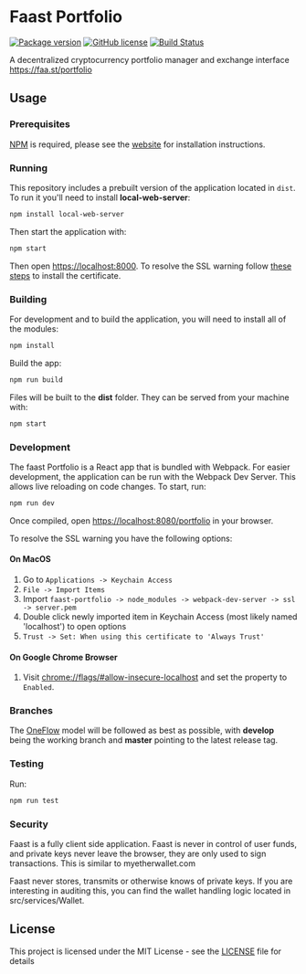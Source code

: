 # Faast Portfolio

[![Package version](https://img.shields.io/badge/dynamic/json.svg?label=version&url=https%3A%2F%2Fraw.githubusercontent.com%2Fgo-faast%2Ffaast-portfolio%2Fdevelop%2Fpackage.json&query=%24.version&colorB=blue&prefix=v)](https://github.com/go-faast/faast-portfolio/blob/develop/package.json)
[![GitHub license](https://img.shields.io/github/license/go-faast/faast-portfolio.svg)](https://github.com/go-faast/faast-portfolio/blob/develop/LICENSE)
[![Build Status](https://travis-ci.org/go-faast/faast-portfolio.svg?branch=develop)](https://travis-ci.org/go-faast/faast-portfolio)

A decentralized cryptocurrency portfolio manager and exchange interface
<https://faa.st/portfolio>

## Usage

### Prerequisites

[NPM](https://www.npmjs.com/) is required, please see the [website](https://docs.npmjs.com/getting-started/installing-node) for installation instructions.

### Running

This repository includes a prebuilt version of the application located in `dist`. To run it you'll need to install **local-web-server**:

```bash
npm install local-web-server
```

Then start the application with:

```bash
npm start
```

Then open [https://localhost:8000](https://localhost:8000). To resolve the SSL warning follow [these steps](https://github.com/lwsjs/local-web-server/wiki/How-to-get-the-%22green-padlock%22-using-the-built-in-certificate) to install the certificate.

### Building

For development and to build the application, you will need to install all of the modules:

```bash
npm install
```

Build the app:

```bash
npm run build
```

Files will be built to the **dist** folder. They can be served from your machine with:

```bash
npm start
```

### Development

The faast Portfolio is a React app that is bundled with Webpack. For easier development, the application can be run with the Webpack Dev Server. This allows live reloading on code changes. To start, run:

```bash
npm run dev
```

Once compiled, open [https://localhost:8080/portfolio](https://localhost:8080/portfolio) in your browser.

To resolve the SSL warning you have the following options:

#### On MacOS

1. Go to `Applications -> Keychain Access`
2. `File -> Import Items`
3. Import `faast-portfolio -> node_modules -> webpack-dev-server -> ssl -> server.pem`
4. Double click newly imported item in Keychain Access (most likely named 'localhost') to open options
5. `Trust -> Set: When using this certificate to 'Always Trust'`

#### On Google Chrome Browser

1. Visit [chrome://flags/#allow-insecure-localhost](chrome://flags/#allow-insecure-localhost) and set the property to `Enabled`.

### Branches

The [OneFlow](http://endoflineblog.com/oneflow-a-git-branching-model-and-workflow) model will be followed as best as possible, with **develop** being the working branch and **master** pointing to the latest release tag.

### Testing

Run:

```bash
npm run test
```

### Security

Faast is a fully client side application. Faast is never in control of user funds, and private keys never leave the browser, they are only used to sign transactions. This is similar to myetherwallet.com

Faast never stores, transmits or otherwise knows of private keys. If you are interesting in auditing this, you can find the wallet handling logic located in src/services/Wallet.

## License

This project is licensed under the MIT License - see the [LICENSE](LICENSE) file for details
